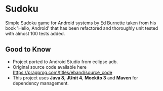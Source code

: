 # Sudoku

Simple Sudoku game for Android systems by Ed Burnette taken from his book 'Hello, Android' that has been refactored and thoroughly unit tested with almost 100 tests added.

## Good to Know
- Project ported to Android Studio from eclipse adb.
- Original source code available here https://pragprog.com/titles/eband/source_code
- This project uses **Java 8**, **JUnit 4**, **Mockito 3** and **Maven** for dependency management.